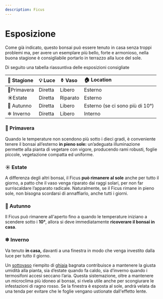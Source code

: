 ```yaml
---
description: Ficus
---
```


# Esposizione

Come già indicato, questo bonsai può essere tenuto in casa senza troppi problemi ma, per avere un esemplare più bello, forte e armonioso, nella buona stagione è consigliabile portarlo in terrazzo alla luce del sole.

Di seguito una tabella riassuntiva delle esposizioni consigliate

| 📆 Stagione | 💡 Luce | ⚱ Vaso | 🏠 Location |
| :--- | :--- | :--- | :--- |
| 🌿Primavera | Diretta | Libero | Esterno |
| ☀Estate | Diretta | Riparato | Esterno |
| 🍂 Autunno | Diretta | Libero | Esterno \(se ci sono più di 10°\) |
| ❄ Inverno | Diretta | Libero | Interno |

### 🌿 Primavera

Quando le temperature non scendono più sotto i dieci gradi, è conveniente tenere  il bonsai all’esterno **in pieno sole:** un’adeguata illuminazione permette alla pianta di vegetare con vigore, producendo rami robusti, foglie piccole, vegetazione compatta ed uniforme.

### ☀ Estate

A differenza degli altri bonsai, il Ficus **può rimanere al sole** anche per tutto il giorno, a patto che il vaso venga riparato dai raggi solari, per non far surriscaldare l’apparato radicale. Naturalmente, se il Ficus rimane in pieno sole, non bisogna scordarsi di annaffiarlo, anche tutti i giorni.

### 🍂 Autunno

Il Ficus può rimanere all'aperto fino a quando le temperature iniziano a scendere sotto i **10°**, allora si deve immediatamente **ricoverare il bonsai in casa**.

### ❄ Inverno

Va tenuto **in casa,** davanti a una finestra in modo che venga investito dalla luce per tutto il giorno.

  
Un [sottovaso](https://www.pagineverdibonsai.it/vetrina/vasi-bonsai/sottovasi-&-suiban/id-32/cat-5/sub-8.htm) riempito di [ghiaia](https://www.pagineverdibonsai.it/prodotto.asp?id=152) bagnata  contribuisce a mantenere la giusta umidità alla pianta, sia d’estate quando fa caldo,  sia d’inverno quando i termosifoni accesi seccano l’aria. Questa sistemazione, oltre a mantenere un microclima più idoneo al bonsai, si rivela utile anche per scongiurare le infestazioni di ragno rosso. Se la finestra è esposta al sole, andrà velata da una tenda per evitare che le foglie vengano ustionate dall'effetto lente.


